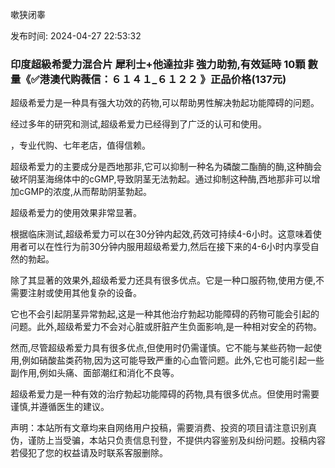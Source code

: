 嗽狭闭睾<p>发布时间: 2024-04-27 22:53:32</p>
<h3>印度超級希愛力混合片 犀利士+他達拉非 強力助勃,有效延時 10顆 數量《✅港澳代购薇信：６１４１_６１２２ 》正品价格(137元)</h3>
									<p>超级希爱力是一种具有强大功效的药物,可以帮助男性解决勃起功能障碍的问题。</p><p></p><p>经过多年的研究和测试,超级希爱力已经得到了广泛的认可和使用。</p><p></p><p>，专业代购、七年老店，值得信赖。</p><p></p><p>超级希爱力的主要成分是西地那非,它可以抑制一种名为磷酸二酯酶的酶,这种酶会破坏阴茎海绵体中的cGMP,导致阴茎无法勃起。通过抑制这种酶,西地那非可以增加cGMP的浓度,从而帮助阴茎勃起。</p><p></p><p>超级希爱力的使用效果非常显著。</p><p></p><p>根据临床测试,超级希爱力可以在30分钟内起效,药效可持续4-6小时。这意味着使用者可以在性行为前30分钟内服用超级希爱力,然后在接下来的4-6小时内享受自然的勃起。</p><p></p><p>除了其显著的效果外,超级希爱力还具有很多优点。它是一种口服药物,使用方便,不需要注射或使用其他复杂的设备。</p><p></p><p>它也不会引起阴茎异常勃起,这是一种其他治疗勃起功能障碍的药物可能会引起的问题。此外,超级希爱力不会对心脏或肝脏产生负面影响,是一种相对安全的药物。</p><p></p><p></p><p></p><p>然而,尽管超级希爱力具有很多优点,但使用时仍需谨慎。它不能与某些药物一起使用,例如硝酸盐类药物,因为这可能导致严重的心血管问题。此外,它也可能引起一些副作用,例如头痛、面部潮红和消化不良等。</p><p></p><p></p><p></p><p>超级希爱力是一种有效的治疗勃起功能障碍的药物,具有很多优点。但使用时需要谨慎,并遵循医生的建议。</p><p></p>				声明：本站所有文章均来自网络用户投稿，需要消费、投资的项目请注意识别真伪，谨防上当受骗，本站只负责信息刊登，不提供内容鉴别及纠纷问题。投稿内容若侵犯了您的权益请及时联系客服删除。				
